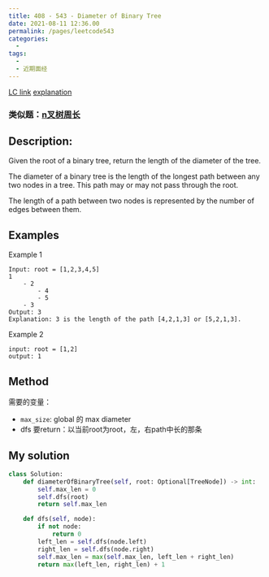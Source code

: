 ```yaml
---
title: 408 - 543 - Diameter of Binary Tree
date: 2021-08-11 12:36.00
permalink: /pages/leetcode543
categories:
  - 
tags:
  - 
  - 近期面经
---
```

[LC link](https://leetcode.com/problems/diameter-of-binary-tree/)
[explanation](https://leetcode-cn.com/problems/diameter-of-binary-tree/solution/hot-100-9er-cha-shu-de-zhi-jing-python3-di-gui-ye-/)


### 类似题：[n叉树周长](https://emmableu.github.io/blog/pages/430475)


## Description:
Given the root of a binary tree, return the length of the diameter of the tree.

The diameter of a binary tree is the length of the longest path between any two nodes in a tree. This path may or may not pass through the root.

The length of a path between two nodes is represented by the number of edges between them.


## Examples
Example 1
```
Input: root = [1,2,3,4,5]
1
    - 2
        - 4
        - 5
    - 3
Output: 3
Explanation: 3 is the length of the path [4,2,1,3] or [5,2,1,3].
```
Example 2
```
input: root = [1,2]
output: 1
```


## Method
需要的变量：
- `max_size`: global 的 max diameter
- dfs 要return：以当前root为root，左，右path中长的那条

## My solution
```python
class Solution:
    def diameterOfBinaryTree(self, root: Optional[TreeNode]) -> int:
        self.max_len = 0
        self.dfs(root)
        return self.max_len

    def dfs(self, node):
        if not node:
            return 0
        left_len = self.dfs(node.left)
        right_len = self.dfs(node.right)
        self.max_len = max(self.max_len, left_len + right_len)
        return max(left_len, right_len) + 1
```
